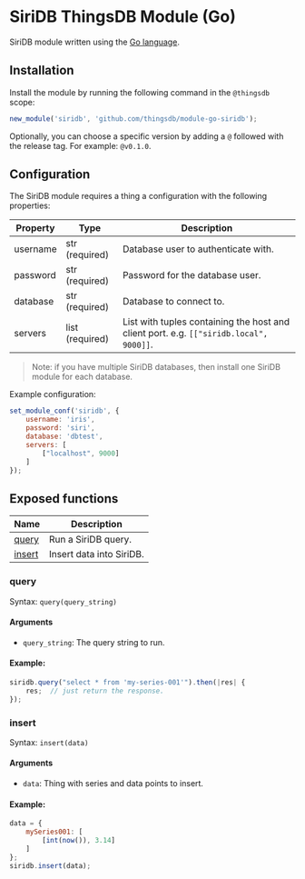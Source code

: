 # SiriDB ThingsDB Module (Go)

SiriDB module written using the [Go language](https://golang.org).


## Installation

Install the module by running the following command in the `@thingsdb` scope:

```javascript
new_module('siridb', 'github.com/thingsdb/module-go-siridb');
```

Optionally, you can choose a specific version by adding a `@` followed with the release tag. For example: `@v0.1.0`.

## Configuration

The SiriDB module requires a thing a configuration with the following properties:

Property | Type            | Description
-------- | --------------- | -----------
username | str (required)  | Database user to authenticate with.
password | str (required)  | Password for the database user.
database | str (required)  | Database to connect to.
servers  | list (required) | List with tuples containing the host and client port. e.g. `[["siridb.local", 9000]]`.

> Note: if you have multiple SiriDB databases, then install one SiriDB module for each database.

Example configuration:

```javascript
set_module_conf('siridb', {
    username: 'iris',
    password: 'siri',
    database: 'dbtest',
    servers: [
        ["localhost", 9000]
    ]
});
```

## Exposed functions

Name              | Description
----------------- | -----------
[query](#query)   | Run a SiriDB query.
[insert](#insert) | Insert data into SiriDB.

### query

Syntax: `query(query_string)`

#### Arguments

- `query_string`: The query string to run.

#### Example:

```javascript
siridb.query("select * from 'my-series-001'").then(|res| {
    res;  // just return the response.
});
```


### insert

Syntax: `insert(data)`

#### Arguments

- `data`: Thing with series and data points to insert.

#### Example:

```javascript
data = {
    mySeries001: [
        [int(now()), 3.14]
    ]
};
siridb.insert(data);
```
